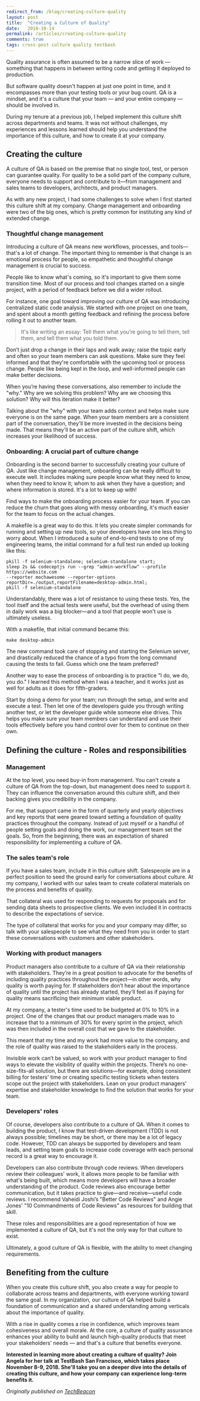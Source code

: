 ```yaml
---
redirect_from: /blog/creating-culture-quality
layout: post
title:  "Creating a Culture of Quality"
date:   2018-10-14
permalink: /articles/creating-culture-quality
comments: true
tags: cross-post culture quality testbash
---
```


Quality assurance is often assumed to be a narrow slice of work — something that happens in between writing code and getting it deployed to production. 

But software quality doesn't happen at just one point in time, and it encompasses more than your testing tools or your bug count. QA is a mindset, and it's a culture that your team — and your entire company — should be involved in.

During my tenure at a previous job, I helped implement this culture shift across departments and teams. It was not without challenges, my experiences and lessons learned should help you understand the importance of this culture, and how to create it at your company. 

## Creating the culture

A culture of QA is based on the premise that no single tool, test, or person can guarantee quality. For quality to be a solid part of the company culture, everyone needs to support and contribute to it—from management and sales teams to developers, architects, and product managers.

As with any new project, I had some challenges to solve when I first started this culture shift at my company. Change management and onboarding were two of the big ones, which is pretty common for instituting any kind of extended change.

### Thoughtful change management

Introducing a culture of QA means new workflows, processes, and tools—that's a lot of change. The important thing to remember is that change is an emotional process for people, so empathetic and thoughtful change management is crucial to success.

People like to know what's coming, so it's important to give them some transition time. Most of our process and tool changes started on a single project, with a period of feedback before we did a wider rollout.

For instance, one goal toward improving our culture of QA was introducing centralized static code analysis. We started with one project on one team, and spent about a month getting feedback and refining the process before rolling it out to another team.

> It's like writing an essay: Tell them what you’re going to tell them, tell them, and tell them what you told them.

Don’t just drop a change in their laps and walk away; raise the topic early and often so your team members can ask questions. Make sure they feel informed and that they're comfortable with the upcoming tool or process change. People like being kept in the loop, and well-informed people can make better decisions.

When you’re having these conversations, also remember to include the "why." Why are we solving this problem? Why are we choosing this solution? Why will this iteration make it better?

Talking about the "why" with your team adds context and helps make sure everyone is on the same page. When your team members are a consistent part of the conversation, they'll be more invested in the decisions being made. That means they'll be an active part of the culture shift, which increases your likelihood of success.

### Onboarding: A crucial part of culture change

Onboarding is the second barrier to successfully creating your culture of QA. Just like change management, onboarding can be really difficult to execute well. It includes making sure people know what they need to know, when they need to know it; whom to ask when they have a question; and where information is stored. It's a lot to keep up with!

Find ways to make the onboarding process easier for your team. If you can reduce the churn that goes along with messy onboarding, it's much easier for the team to focus on the actual changes.

A makefile is a great way to do this. It lets you create simpler commands for running and setting up new tools, so your developers have one less thing to worry about. When I introduced a suite of end-to-end tests to one of my engineering teams, the initial command for a full test run ended up looking like this:

```
pkill -f selenium-standalone; selenium-standalone start;
sleep 2s && codeceptjs run --grep "admin-workflow" --profile https://website.com
--reporter mochawesome --reporter-options reportDir=./output,reportFilename=desktop-admin.html;
pkill -f selenium-standalone
```

Understandably, there was a lot of resistance to using these tests. Yes, the tool itself and the actual tests were useful, but the overhead of using them in daily work was a big blocker—and a tool that people won't use is ultimately useless.

With a makefile, that initial command became this:

`make desktop-admin`

The new command took care of stopping and starting the Selenium server, and drastically reduced the chance of a typo from the long command causing the tests to fail. Guess which one the team preferred?

Another way to ease the process of onboarding is to practice "I do, we do, you do." I learned this method when I was a teacher, and it works just as well for adults as it does for fifth-graders. 

Start by doing a demo for your team; run through the setup, and write and execute a test. Then let one of the developers guide you through writing another test, or let the developer guide while someone else drives. This helps you make sure your team members can understand and use their tools effectively before you hand control over for them to continue on their own.

## Defining the culture - Roles and responsibilities

### Management

At the top level, you need buy-in from management. You can't create a culture of QA from the top-down, but management does need to support it. They can influence the conversation around this culture shift, and their backing gives you credibility in the company.

For me, that support came in the form of quarterly and yearly objectives and key reports that were geared toward setting a foundation of quality practices throughout the company. Instead of just myself or a handful of people setting goals and doing the work, our management team set the goals. So, from the beginning, there was an expectation of shared responsibility for implementing a culture of QA.

### The sales team's role

If you have a sales team, include it in this culture shift. Salespeople are in a perfect position to seed the ground early for conversations about culture. At my company, I worked with our sales team to create collateral materials on the process and benefits of quality.

That collateral was used for responding to requests for proposals and for sending data sheets to prospective clients. We even included it in contracts to describe the expectations of service.

The type of collateral that works for you and your company may differ, so talk with your salespeople to see what they need from you in order to start these conversations with customers and other stakeholders.

### Working with product managers

Product managers also contribute to a culture of QA via their relationship with stakeholders. They’re in a great position to advocate for the benefits of including quality practices throughout the project—in other words, why quality is worth paying for. If stakeholders don’t hear about the importance of quality until the project has already started, they’ll feel as if paying for quality means sacrificing their minimum viable product.

At my company, a tester's time used to be budgeted at 0% to 10% in a project. One of the changes that our product managers made was to increase that to a minimum of 30% for every sprint in the project, which was then included in the overall cost that we gave to the stakeholder.

This meant that my time and my work had more value to the company, and the role of quality was raised to the stakeholders early in the process.

Invisible work can’t be valued, so work with your product manager to find ways to elevate the visibility of quality within the projects. There’s no one-size-fits-all solution, but there are solutions—for example, doing consistent billing for testers' time or creating specific testing tickets when testers scope out the project with stakeholders. Lean on your product managers' expertise and stakeholder knowledge to find the solution that works for your team.

### Developers' roles

Of course, developers also contribute to a culture of QA. When it comes to building the product, I know that test-driven development (TDD) is not always possible; timelines may be short, or there may be a lot of legacy code. However, TDD can always be supported by developers and team leads, and setting team goals to increase code coverage with each personal record is a great way to encourage it.

Developers can also contribute through code reviews. When developers review their colleagues' work, it allows more people to be familiar with what's being built, which means more developers will have a broader understanding of the product. Code reviews also encourage better communication, but it takes practice to give—and receive—useful code reviews. I recommend Vaheidi Joshi’s "Better Code Reviews" and Angie Jones' "10 Commandments of Code Reviews" as resources for building that skill.

These roles and responsibilities are a good representation of how we implemented a culture of QA, but it's not the only way for that culture to exist.

Ultimately, a good culture of QA is flexible, with the ability to meet changing requirements.

## Benefiting from the culture

When you create this culture shift, you also create a way for people to collaborate across teams and departments, with everyone working toward the same goal. In my organization, our culture of QA helped build a foundation of communication and a shared understanding among verticals about the importance of quality.

With a rise in quality comes a rise in confidence, which improves team cohesiveness and overall morale. At the core, a culture of quality assurance enhances your ability to build and launch high-quality products that meet your stakeholders’ needs — and that's a culture that benefits everyone.


**Interested in learning more about creating a culture of quality? Join Angela for her talk at TestBash San Francisco, which takes place November 8-9, 2018. She'll take you on a deeper dive into the details of creating this culture, and how your company can experience long-term benefits it.**

*Originally published on [TechBeacon](https://techbeacon.com/how-i-created-culture-quality)*

